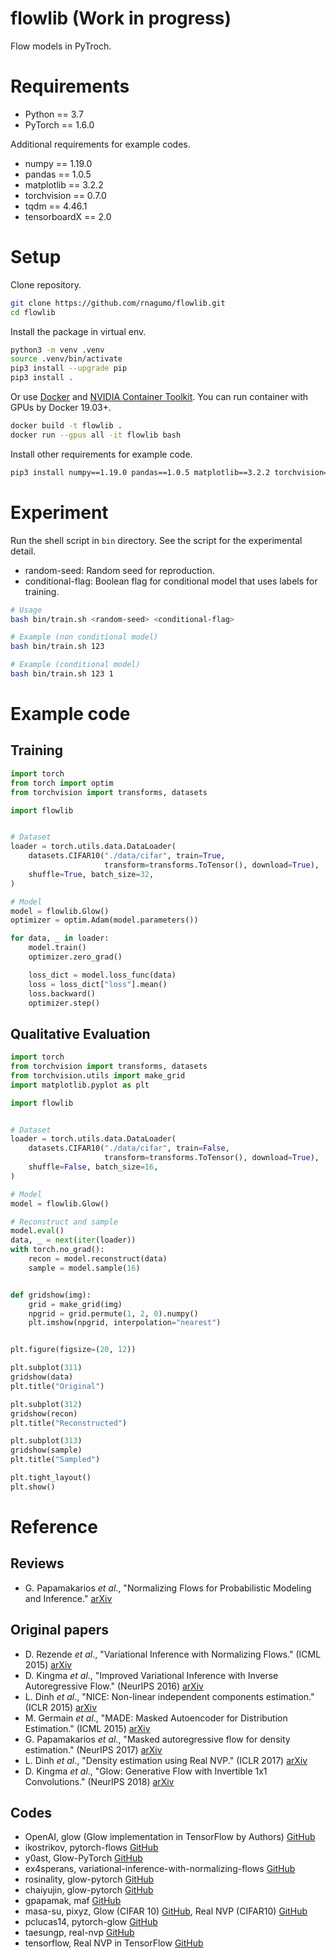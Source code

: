 
# flowlib (Work in progress)

Flow models in PyTroch.

# Requirements

* Python == 3.7
* PyTorch == 1.6.0

Additional requirements for example codes.

* numpy == 1.19.0
* pandas == 1.0.5
* matplotlib == 3.2.2
* torchvision == 0.7.0
* tqdm == 4.46.1
* tensorboardX == 2.0

# Setup

Clone repository.

```bash
git clone https://github.com/rnagumo/flowlib.git
cd flowlib
```

Install the package in virtual env.

```bash
python3 -m venv .venv
source .venv/bin/activate
pip3 install --upgrade pip
pip3 install .
```

Or use [Docker](https://docs.docker.com/get-docker/) and [NVIDIA Container Toolkit](https://github.com/NVIDIA/nvidia-docker). You can run container with GPUs by Docker 19.03+.

```bash
docker build -t flowlib .
docker run --gpus all -it flowlib bash
```

Install other requirements for example code.

```bash
pip3 install numpy==1.19.0 pandas==1.0.5 matplotlib==3.2.2 torchvision==0.6.1 tqdm==4.46.1  tensorboardX==2.0
```

# Experiment

Run the shell script in `bin` directory. See the script for the experimental detail.

* random-seed: Random seed for reproduction.
* conditional-flag: Boolean flag for conditional model that uses labels for training.

```bash
# Usage
bash bin/train.sh <random-seed> <conditional-flag>

# Example (non conditional model)
bash bin/train.sh 123

# Example (conditional model)
bash bin/train.sh 123 1
```

# Example code

## Training

```python
import torch
from torch import optim
from torchvision import transforms, datasets

import flowlib


# Dataset
loader = torch.utils.data.DataLoader(
    datasets.CIFAR10("./data/cifar", train=True,
                     transform=transforms.ToTensor(), download=True),
    shuffle=True, batch_size=32,
)

# Model
model = flowlib.Glow()
optimizer = optim.Adam(model.parameters())

for data, _ in loader:
    model.train()
    optimizer.zero_grad()

    loss_dict = model.loss_func(data)
    loss = loss_dict["loss"].mean()
    loss.backward()
    optimizer.step()
```

## Qualitative Evaluation

```python
import torch
from torchvision import transforms, datasets
from torchvision.utils import make_grid
import matplotlib.pyplot as plt

import flowlib


# Dataset
loader = torch.utils.data.DataLoader(
    datasets.CIFAR10("./data/cifar", train=False,
                     transform=transforms.ToTensor(), download=True),
    shuffle=False, batch_size=16,
)

# Model
model = flowlib.Glow()

# Reconstruct and sample
model.eval()
data, _ = next(iter(loader))
with torch.no_grad():
    recon = model.reconstruct(data)
    sample = model.sample(16)


def gridshow(img):
    grid = make_grid(img)
    npgrid = grid.permute(1, 2, 0).numpy()
    plt.imshow(npgrid, interpolation="nearest")


plt.figure(figsize=(20, 12))

plt.subplot(311)
gridshow(data)
plt.title("Original")

plt.subplot(312)
gridshow(recon)
plt.title("Reconstructed")

plt.subplot(313)
gridshow(sample)
plt.title("Sampled")

plt.tight_layout()
plt.show()
```

# Reference

## Reviews

* G. Papamakarios *et al*., "Normalizing Flows for Probabilistic Modeling and Inference." [arXiv](http://arxiv.org/abs/1912.02762)

## Original papers

* D. Rezende *et al*., "Variational Inference with Normalizing Flows." (ICML 2015) [arXiv](http://arxiv.org/abs/1505.05770)
* D. Kingma *et al*., "Improved Variational Inference with Inverse Autoregressive Flow." (NeurIPS 2016) [arXiv](http://arxiv.org/abs/1606.04934)
* L. Dinh *et al*., "NICE: Non-linear independent components estimation." (ICLR 2015) [arXiv](https://arxiv.org/abs/1410.8516v6)
* M. Germain *et al*., "MADE: Masked Autoencoder for Distribution Estimation." (ICML 2015) [arXiv](http://arxiv.org/abs/1502.03509)
* G. Papamakarios *et al*., "Masked autoregressive flow for density estimation." (NeurIPS 2017) [arXiv](http://arxiv.org/abs/1705.07057)
* L. Dinh *et al*., "Density estimation using Real NVP." (ICLR 2017) [arXiv](http://arxiv.org/abs/1605.08803)
* D. Kingma *et al*., "Glow: Generative Flow with Invertible 1x1 Convolutions." (NeurIPS 2018) [arXiv](http://arxiv.org/abs/1807.03039)

## Codes

* OpenAI, glow (Glow implementation in TensorFlow by Authors) [GitHub](https://github.com/openai/glow)
* ikostrikov, pytorch-flows [GitHub](https://github.com/ikostrikov/pytorch-flows)
* y0ast, Glow-PyTorch [GitHub](https://github.com/y0ast/Glow-PyTorch)
* ex4sperans, variational-inference-with-normalizing-flows [GitHub](https://github.com/ex4sperans/variational-inference-with-normalizing-flows)
* rosinality, glow-pytorch [GitHub](https://github.com/rosinality/glow-pytorch)
* chaiyujin, glow-pytorch [GitHub](https://github.com/chaiyujin/glow-pytorch)
* gpapamak, maf [GitHub](https://github.com/gpapamak/maf)
* masa-su, pixyz, Glow (CIFAR 10) [GitHub](https://github.com/masa-su/pixyz/blob/master/examples/glow.ipynb), Real NVP (CIFAR10) [GitHub](https://github.com/masa-su/pixyz/blob/master/examples/real_nvp_cifar.ipynb)
* pclucas14, pytorch-glow [GitHub](https://github.com/pclucas14/pytorch-glow)
* taesungp, real-nvp [GitHub](https://github.com/taesungp/real-nvp)
* tensorflow, Real NVP in TensorFlow [GitHub](https://github.com/tensorflow/models/tree/master/research/real_nvp)
